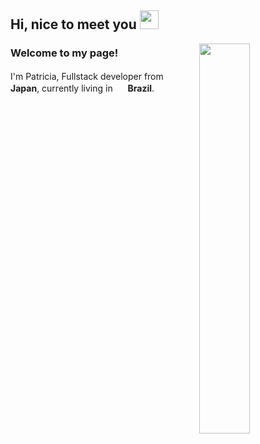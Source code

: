 ## Hi, nice to meet you <img src="https://emojis.slackmojis.com/emojis/images/1531849430/4246/blob-sunglasses.gif?1531849430" width="30"/>

<img align="right" width="40%" src="https://media.giphy.com/media/xT8qBsOjMOcdeGJIU8/giphy.gif"/>

### Welcome to my page!
<p>
  I'm Patricia, Fullstack developer from 
  <img src="https://www.flaticon.com/svg/static/icons/svg/197/197604.svg" width="16"/>
  <b>Japan</b>, currently living in
  <img src="https://www.flaticon.com/svg/static/icons/svg/197/197386.svg" width="16"/>
  <b>Brazil</b>.
</p>

<br/><br/>
